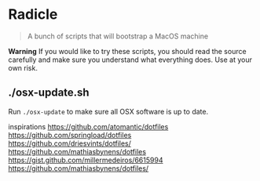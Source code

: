 # Radicle
> A bunch of scripts that will bootstrap a MacOS machine

**Warning** If you would like to try these scripts, you should read the source carefully and make sure you understand what everything does. Use at your own risk.

## ./osx-update.sh

Run `./osx-update` to make sure all OSX software is up to date.


inspirations
https://github.com/atomantic/dotfiles
https://github.com/springload/dotfiles
https://github.com/driesvints/dotfiles/
https://github.com/mathiasbynens/dotfiles
https://gist.github.com/millermedeiros/6615994
https://github.com/mathiasbynens/dotfiles/
